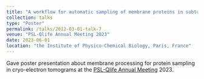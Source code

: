 ```yaml
---
title: "A workflow for automatic sampling of membrane proteins in subtomogram averaging"
collection: talks
type: "Poster"
permalink: /talks/2012-03-01-talk-7
venue: "PSL-Qlife Annual Meeting 2023"
date: 2023-06-01
location: "the Institute of Physico-Chemical Biology, Paris, France"
---
```


Gave poster presentation about membrane processing for protein sampling in cryo-electron tomograms at the [PSL-Qlife Annual Meeting](https://en.qlife.psl.eu/) 2023.
